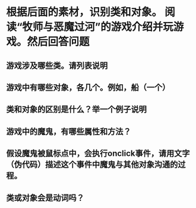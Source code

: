 # 根据后面的素材，识别类和对象。 阅读“牧师与恶魔过河”的游戏介绍并玩游戏。然后回答问题 
## 游戏涉及哪些类。请列表说明
## 游戏中有哪些对象，各几个。例如，船（一个）
## 类和对象的区别是什么？举一个例子说明 
## 游戏中的魔鬼，有哪些属性和方法？ 
## 假设魔鬼被鼠标点中，会执行onclick事件，请用文字 （伪代码）描述这个事件中魔鬼与其他对象沟通的过程。 
## 类或对象会是动词吗？
